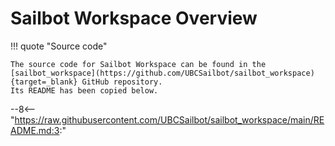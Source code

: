 # Sailbot Workspace Overview

!!! quote "Source code"

    The source code for Sailbot Workspace can be found in the
    [sailbot_workspace](https://github.com/UBCSailbot/sailbot_workspace){target=_blank} GitHub repository.
    Its README has been copied below.

--8<-- "https://raw.githubusercontent.com/UBCSailbot/sailbot_workspace/main/README.md:3:"
